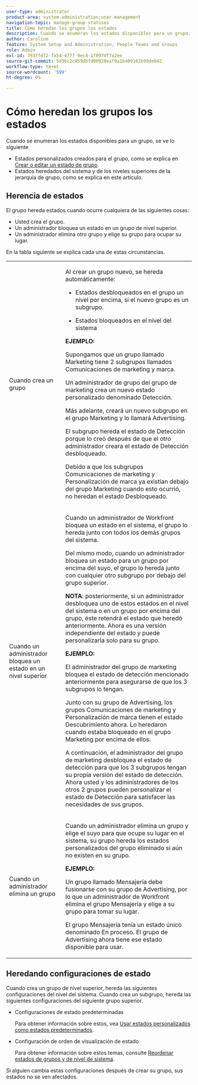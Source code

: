 ```yaml
---
user-type: administrator
product-area: system-administration;user-management
navigation-topic: manage-group-statuses
title: Cómo heredan los grupos los estados
description: Cuando se enumeran los estados disponibles para un grupo, se ve lo siguiente
author: Caroline
feature: System Setup and Administration, People Teams and Groups
role: Admin
exl-id: 3937fd72-fa54-4777-9ec4-1f097df7a2ee
source-git-commit: 5d36c2c959dbfd00920eaf0a16409102b99de042
workflow-type: tm+mt
source-wordcount: '599'
ht-degree: 0%

---
```


# Cómo heredan los grupos los estados

Cuando se enumeran los estados disponibles para un grupo, se ve lo siguiente

* Estados personalizados creados para el grupo, como se explica en [Crear o editar un estado de grupo](../../../administration-and-setup/manage-groups/manage-group-statuses/create-or-edit-a-group-status.md).
* Estados heredados del sistema y de los niveles superiores de la jerarquía de grupo, como se explica en este artículo.

## Herencia de estados

El grupo hereda estados cuando ocurre cualquiera de las siguientes cosas:

* Usted crea el grupo.
* Un administrador bloquea un estado en un grupo de nivel superior.
* Un administrador elimina otro grupo y elige su grupo para ocupar su lugar.

En la tabla siguiente se explica cada una de estas circunstancias.

<table style="table-layout:auto"> 
 <col> 
 <col> 
 <tbody> 
  <tr> 
   <td role="rowheader">Cuando crea un grupo</td> 
   <td> <p>Al crear un grupo nuevo, se hereda automáticamente:</p> 
    <ul> 
     <li>Estados desbloqueados en el grupo un nivel por encima, si el nuevo grupo es un subgrupo.</li> 
    </ul> 
    <ul> 
     <li>Estados bloqueados en el nivel del sistema</li> 
    </ul> 
     <b>EJEMPLO:</b></span></span> 
     <p>Supongamos que un grupo llamado Marketing tiene 2 subgrupos llamados Comunicaciones de marketing y marca.</p> 
     <p>Un administrador de grupo del grupo de marketing crea un nuevo estado personalizado denominado Detección.</p> 
     <p>Más adelante, creará un nuevo subgrupo en el grupo Marketing y lo llamará Advertising.</p> 
     <p>El subgrupo hereda el estado de Detección porque lo creó después de que el otro administrador creara el estado de Detección desbloqueado.</p> 
     <p>Debido a que los subgrupos Comunicaciones de marketing y Personalización de marca ya existían debajo del grupo Marketing cuando esto ocurrió, no heredan el estado Desbloqueado.</p> 
    </div> </td> 
  </tr> 
  <tr> 
   <td role="rowheader">Cuando un administrador bloquea un estado en un nivel superior</td> 
   <td> <p>Cuando un administrador de Workfront bloquea un estado en el sistema, el grupo lo hereda junto con todos los demás grupos del sistema.</p> <p>Del mismo modo, cuando un administrador bloquea un estado para un grupo por encima del suyo, el grupo lo hereda junto con cualquier otro subgrupo por debajo del grupo superior.</p> <p><b>NOTA</b>: posteriormente, si un administrador desbloquea uno de estos estados en el nivel del sistema o en un grupo por encima del grupo, éste retendrá el estado que heredó anteriormente. Ahora es una versión independiente del estado y puede personalizarla solo para su grupo.</p> 
    <p><b>EJEMPLO:</b></p>
    <p>El administrador del grupo de marketing bloquea el estado de detección mencionado anteriormente para asegurarse de que los 3 subgrupos lo tengan.</p> 
    <p>Junto con su grupo de Advertising, los grupos Comunicaciones de marketing y Personalización de marca tienen el estado Descubrimiento ahora. Lo heredaron cuando estaba bloqueado en el grupo Marketing por encima de ellos.</p> 
    <p>A continuación, el administrador del grupo de marketing desbloquea el estado de detección para que los 3 subgrupos tengan su propia versión del estado de detección. Ahora usted y los administradores de los otros 2 grupos pueden personalizar el estado de Detección para satisfacer las necesidades de sus grupos.</p> 
  </td> 
  </tr> 
  <tr> 
   <td role="rowheader">Cuando un administrador elimina un grupo</td> 
   <td> <p>Cuando un administrador elimina un grupo y elige el suyo para que ocupe su lugar en el sistema, su grupo hereda los estados personalizados del grupo eliminado si aún no existen en su grupo.</p> 
   <p><b>EJEMPLO: </b></p>
     <p>Un grupo llamado Mensajería debe fusionarse con su grupo de Advertising, por lo que un administrador de Workfront elimina el grupo Mensajería y elige a su grupo para tomar su lugar.</p> 
     <p>El grupo Mensajería tenía un estado único denominado En proceso. El grupo de Advertising ahora tiene ese estado disponible para usar.</p> 
    </div> </td> 
  </tr> 
 </tbody> 
</table>

## Heredando configuraciones de estado

Cuando crea un grupo de nivel superior, hereda las siguientes configuraciones del nivel del sistema. Cuando crea un subgrupo, hereda las siguientes configuraciones del siguiente grupo superior.

* Configuraciones de estado predeterminadas

  Para obtener información sobre estos, vea [Usar estados personalizados como estados predeterminados](../../../administration-and-setup/customize-workfront/creating-custom-status-and-priority-labels/use-custom-statuses-as-default-statuses.md).

* Configuración de orden de visualización de estado

  Para obtener información sobre estos temas, consulte [Reordenar estados de grupos y de nivel de sistema](../../../administration-and-setup/customize-workfront/creating-custom-status-and-priority-labels/reorder-system-statuses.md).

Si alguien cambia estas configuraciones después de crear su grupo, sus estados no se ven afectados.
